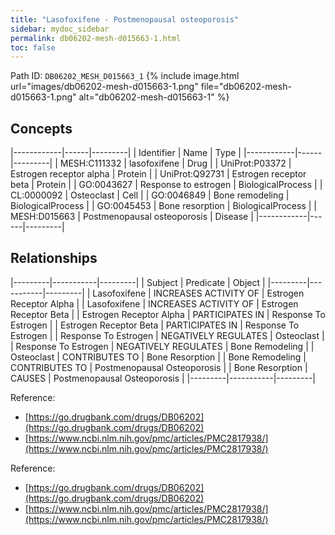 ```yaml
---
title: "Lasofoxifene - Postmenopausal osteoporosis"
sidebar: mydoc_sidebar
permalink: db06202-mesh-d015663-1.html
toc: false 
---
```



Path ID: `DB06202_MESH_D015663_1`
{% include image.html url="images/db06202-mesh-d015663-1.png" file="db06202-mesh-d015663-1.png" alt="db06202-mesh-d015663-1" %}

## Concepts

|------------|------|---------|
| Identifier | Name | Type    |
|------------|------|---------|
| MESH:C111332 | lasofoxifene | Drug |
| UniProt:P03372 | Estrogen receptor alpha | Protein |
| UniProt:Q92731 | Estrogen receptor beta | Protein |
| GO:0043627 | Response to estrogen | BiologicalProcess |
| CL:0000092 | Osteoclast | Cell |
| GO:0046849 | Bone remodeling | BiologicalProcess |
| GO:0045453 | Bone resorption | BiologicalProcess |
| MESH:D015663 | Postmenopausal osteoporosis | Disease |
|------------|------|---------|

## Relationships

|---------|-----------|---------|
| Subject | Predicate | Object  |
|---------|-----------|---------|
| Lasofoxifene | INCREASES ACTIVITY OF | Estrogen Receptor Alpha |
| Lasofoxifene | INCREASES ACTIVITY OF | Estrogen Receptor Beta |
| Estrogen Receptor Alpha | PARTICIPATES IN | Response To Estrogen |
| Estrogen Receptor Beta | PARTICIPATES IN | Response To Estrogen |
| Response To Estrogen | NEGATIVELY REGULATES | Osteoclast |
| Response To Estrogen | NEGATIVELY REGULATES | Bone Remodeling |
| Osteoclast | CONTRIBUTES TO | Bone Resorption |
| Bone Remodeling | CONTRIBUTES TO | Postmenopausal Osteoporosis |
| Bone Resorption | CAUSES | Postmenopausal Osteoporosis |
|---------|-----------|---------|

Reference: 
  - [https://go.drugbank.com/drugs/DB06202](https://go.drugbank.com/drugs/DB06202)
  - [https://www.ncbi.nlm.nih.gov/pmc/articles/PMC2817938/](https://www.ncbi.nlm.nih.gov/pmc/articles/PMC2817938/)

Reference: 
  - [https://go.drugbank.com/drugs/DB06202](https://go.drugbank.com/drugs/DB06202)
  - [https://www.ncbi.nlm.nih.gov/pmc/articles/PMC2817938/](https://www.ncbi.nlm.nih.gov/pmc/articles/PMC2817938/)
